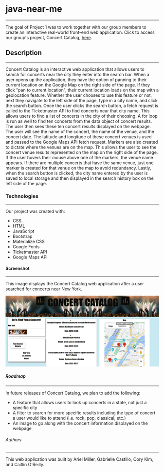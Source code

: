 # java-near-me

---

The goal of Project 1 was to work together with our group members to create an interactive real-world front-end web application. Click to access our group's project, Concert Catalog, [here]().

## Description 

---

Concert Catalog is an interactive web application that allows users to search for concerts near the city they enter into the search bar. When a user opens up the application, they have the option of panning to their current location on the Google Map on the right side of the page. If they click "pan to current location", their current location loads on the map with a geolocation feature. Whether the user chooses to use this feature or not, next they navigate to the left side of the page, type in a city name, and click the search button.  Once the user clicks the search button, a fetch request is called to the Ticketmaster API to find concerts near that city name. This allows users to find a list of concerts in the city of their choosing. A for loop is run as well to find ten concerts from the data object of concert results. The user then sees these ten concert results displayed on the webpage. The user will see the name of the concert, the name of the venue, and the concert date. The latitude and longitude of these concert venues is used and passed to the Google Maps API fetch request. Markers are also created to dictate where the venues are on the map. This allows the user to see the concert venue results represented on the map on the right side of the page. If the user hovers their mouse above one of the markers, the venue name appears. If there are multiple concerts that have the same venue, just one marker is created for that venue on the map to avoid redundancy. Lastly, when the search button is clicked, the city name entered by the user is saved to local storage and then displayed in the search history box on the left side of the page. 


### Technologies

---

Our project was created with:

- CSS
- HTML
- JavaScript
- Bootstrap
- Materialize CSS
- Google Fonts
- Ticketmaster API
- Google Maps API

#### Screenshot

---

This image displays the Concert Catalog web application after a user searched for concerts near New York. 

![Concert Catalog Image](./assets/concert-catalog.png)

##### Roadmap

---

In future releases of Concert Catalog, we plan to add the following:

- A feature that allows users to look up concerts in a state, not just a specific city
- A filter to search for more specific results including the type of concert a user would like to attend (i.e. rock, pop, classical, etc.)
- An image to go along with the concert information displayed on the webpage 

###### Authors

---

This web application was built by Ariel Miller, Gabrielle Castillo, Cory Kim, and Caitlin O'Reilly.